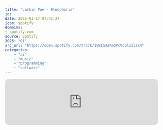 ```yaml
---
title: "Larkin Poe - Bluephoria"
id: 
date: 2025-01-27 07:42:37
icon: spotify
domains:
- spotify.com
source: Spotify
2025: "01"
src_url: "https://open.spotify.com/track/1VBIGJaKmOPcVcblzIlZk4"
categories:
    - "ai"
    - "music"
    - "programming"
    - "software"
---
```

<iframe style="border-radius: 12px" width="100%" height="152" title="Spotify Embed: Bluephoria" frameborder="0" allowfullscreen allow="autoplay; clipboard-write; encrypted-media; fullscreen; picture-in-picture" loading="lazy" src="https://open.spotify.com/embed/track/1VBIGJaKmOPcVcblzIlZk4?utm_source=oembed"></iframe>
